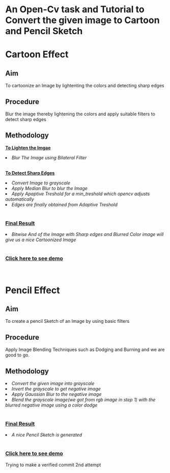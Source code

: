 # An Open-Cv task and Tutorial to Convert the given image to Cartoon and Pencil Sketch

# Cartoon Effect 

## Aim <br>

To cartoonize an Image by lightenting the colors and detecting sharp edges

## Procedure
Blur the image thereby lightening the colors and apply suitable filters to detect sharp edges 

## Methodology<br>
<b><u>To Lighten the Imgae</i></u></b>
<li><i>Blur The Image using Bilateral Filter</i></li><br>

<b><u> To Detect Sharp Edges</u></b>
<li><i>Convert Image to grayscale</i></li>
<li><i>Apply Median Blur to blur the Image</i></li>
<li><i>Apply Apaptive Treshold for a min_treshold which opencv adjusts automatically</i></li>
<li><i>Edges are finally obtained from Adaptive Treshold</i></li>
<br>

### <b><u>Final  Result</b></u>
<li><i>Bitwise And of the Image with Sharp edges and Blurred Color image will give us a nice Cartoonized Image</i></li>
<br>

### <a href='Markdown\Demo.md'>Click here to see demo</a>
<br>

# Pencil Effect 

## Aim <br>

To create a pencil Sketch of an Image by using basic filters

## Procedure
Apply Image Blending Techniques such as Dodging and Burning and we are good to go.

## Methodology<br>
<li><i>Convert the given image into grayscale</i></li>
<li><i> Invert the grayscale to get negative image</i></li>
<li><i>Apply Gaussian Blur to the negative image</i></li>
<li><i>Blend the grayscale image(we got from rgb image in step 1) with the blurred negative image using a color dodge</i></li>
<br>

### <b><u>Final  Result</b></u>
<li><i>A nice Pencil Sketch is generated</i></li>
<br>

### <a href='Markdown\PencilDemo.md'>Click here to see demo</a>

Trying to make a verified commit
2nd attempt
